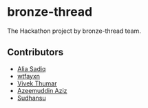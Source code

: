 # bronze-thread

The Hackathon project by bronze-thread team.


## Contributors
* <a href="https://github.com/AliaSadiq" target="_blank">Alia Sadiq</a>
* <a href="https://github.com/wtfayxn" target="_blank">wtfayxn</a>
* <a href="https://github.com/mrvivekthumar" target="_blank">Vivek Thumar</a>
* <a href="https://github.com/azeemuddinaziz" target="_blank">Azeemuddin Aziz</a>
* <a href="https://github.com/sudhansubhushanmishra" target="_blank">Sudhansu</a>

